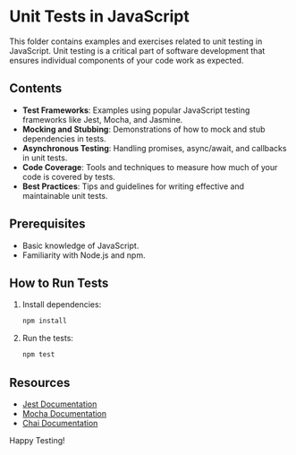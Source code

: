 # Unit Tests in JavaScript

This folder contains examples and exercises related to unit testing in JavaScript. Unit testing is a critical part of software development that ensures individual components of your code work as expected.

## Contents

- **Test Frameworks**: Examples using popular JavaScript testing frameworks like Jest, Mocha, and Jasmine.
- **Mocking and Stubbing**: Demonstrations of how to mock and stub dependencies in tests.
- **Asynchronous Testing**: Handling promises, async/await, and callbacks in unit tests.
- **Code Coverage**: Tools and techniques to measure how much of your code is covered by tests.
- **Best Practices**: Tips and guidelines for writing effective and maintainable unit tests.

## Prerequisites

- Basic knowledge of JavaScript.
- Familiarity with Node.js and npm.

## How to Run Tests

1. Install dependencies:
	```bash
	npm install
	```

2. Run the tests:
	```bash
	npm test
	```

## Resources

- [Jest Documentation](https://jestjs.io/)
- [Mocha Documentation](https://mochajs.org/)
- [Chai Documentation](https://www.chaijs.com/)

Happy Testing!
